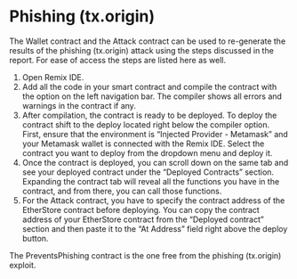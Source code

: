 # Phishing (tx.origin)
The Wallet contract and the Attack contract can be used to re-generate the results of the phishing (tx.origin) attack using the steps discussed in the report. For ease of access the steps are listed here as well.
1. Open Remix IDE.
2. Add all the code in your smart contract and compile the contract with the option on the left navigation bar. The compiler shows all errors and warnings in the contract if any. 
3. After compilation, the contract is ready to be deployed. To deploy the contract shift to the deploy located right below the compiler option. First, ensure that the environment is “Injected Provider - Metamask” and your Metamask wallet is connected with the Remix IDE. Select the contract you want to deploy from the dropdown menu and deploy it.
4. Once the contract is deployed, you can scroll down on the same tab and see your deployed contract under the “Deployed Contracts” section. Expanding the contract tab will reveal all the functions you have in the contract, and from there, you can call those functions.
5. For the Attack contract, you have to specify the contract address of the EtherStore contract before deploying. You can copy the contract address of your EtherStore contract from the “Deployed contract” section and then paste it to the “At Address” field right above the deploy button.

The PreventsPhishing contract is the one free from the phishing (tx.origin) exploit.
